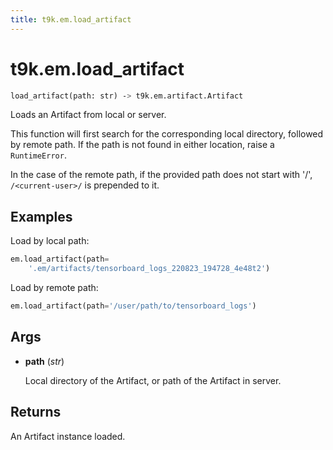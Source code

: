 ```yaml
---
title: t9k.em.load_artifact
---
```


# t9k.em.load_artifact

```python
load_artifact(path: str) ‑> t9k.em.artifact.Artifact
```

Loads an Artifact from local or server.

This function will first search for the corresponding local directory, followed by remote path. If the path is not found in either location, raise a `RuntimeError`.

In the case of the remote path, if the provided path does not start with '/', `/<current-user>/` is prepended to it.

## Examples

Load by local path:
```python
em.load_artifact(path=
    '.em/artifacts/tensorboard_logs_220823_194728_4e48t2')
```

Load by remote path:
```python
em.load_artifact(path='/user/path/to/tensorboard_logs')
```

## Args

* **path** (*str*)

    Local directory of the Artifact, or path of the Artifact in server.

## Returns

An Artifact instance loaded.
